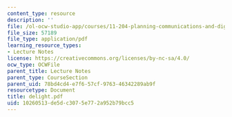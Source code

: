 ```yaml
---
content_type: resource
description: ''
file: /ol-ocw-studio-app/courses/11-204-planning-communications-and-digital-media-fall-2004/10260513de5dc3075e772a952b79bcc5_delight.pdf
file_size: 57189
file_type: application/pdf
learning_resource_types:
- Lecture Notes
license: https://creativecommons.org/licenses/by-nc-sa/4.0/
ocw_type: OCWFile
parent_title: Lecture Notes
parent_type: CourseSection
parent_uid: 78bd4cd4-e7f6-57cf-9763-46342289ab9f
resourcetype: Document
title: delight.pdf
uid: 10260513-de5d-c307-5e77-2a952b79bcc5
---
```

